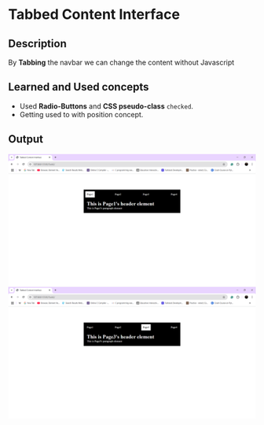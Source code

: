 # Tabbed Content Interface

## Description
By **Tabbing** the navbar we can change the content without Javascript

## Learned and Used concepts
- Used **Radio-Buttons** and **CSS pseudo-class** `checked`.
- Getting used to with position concept.

## Output

![Tabs](Outputs/Tabs.png)
![Interface](Outputs/Interface.png)